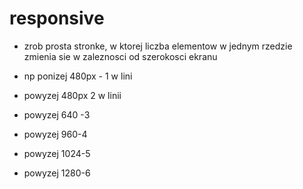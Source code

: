 # responsive

- zrob prosta stronke, w ktorej liczba elementow w jednym rzedzie zmienia sie w zaleznosci od szerokosci ekranu

- np ponizej 480px - 1 w lini
- powyzej 480px 2 w linii
- powyzej 640 -3
- powyzej 960-4
- powyzej 1024-5
- powyzej 1280-6